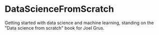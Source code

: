 # DataScienceFromScratch
Getting started with data science and machine learning, standing on the "Data science from scratch" book for Joel Grus.

